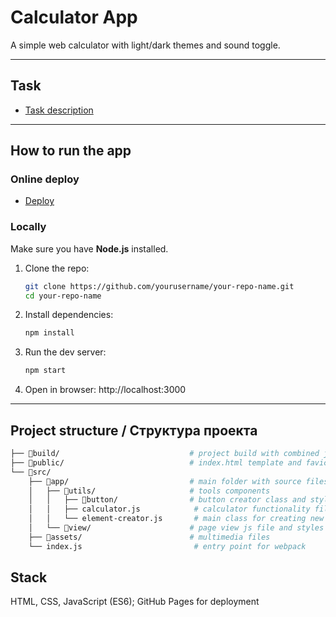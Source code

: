 # Calculator App

A simple web calculator with light/dark themes and sound toggle.  

---

## Task

- [Task description](https://docs.google.com/document/d/1zpXXeSae-BlcxPKgw3DhxZA92cspVailrPYoaXSYrW8)

---

## How to run the app

### Online deploy

- [Deploy](https://yuyuu-8.github.io/simple-calculator/build/)

### Locally

Make sure you have **Node.js** installed.

1. Clone the repo:
   ```bash
   git clone https://github.com/yourusername/your-repo-name.git
   cd your-repo-name
   ```
2. Install dependencies:
   ```bash
   npm install
   ```
3. Run the dev server:
   ```bash
   npm start
   ```
4. Open in browser:
   http://localhost:3000

---

## Project structure / Структура проекта
```bash
├── 📁build/                             # project build with combined js file 
├── 📁public/                            # index.html template and favicon
└── 📁src/
    ├── 📁app/                           # main folder with source files
    │   ├── 📁utils/                     # tools components
    │   │   ├── 📁button/                # button creator class and styles
    │   │   ├── calculator.js            # calculator functionality file
    │   │   └── element-creator.js       # main class for creating new objects on page
    │   └── 📁view/                      # page view js file and styles
    ├── 📁assets/                        # multimedia files
    └── index.js                         # entry point for webpack
```

## Stack
HTML, CSS, JavaScript (ES6);
GitHub Pages for deployment
